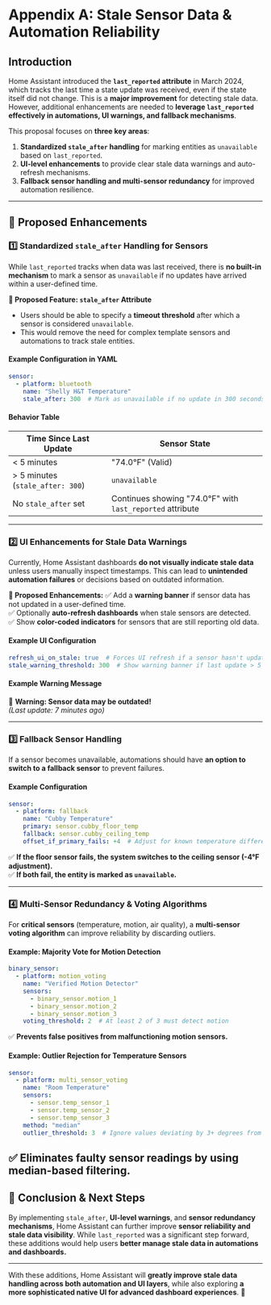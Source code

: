 # Appendix A: Stale Sensor Data & Automation Reliability 

## **Introduction**
Home Assistant introduced the **`last_reported` attribute** in March 2024, which tracks the last time a state update was received, even if the state itself did not change. This is a **major improvement** for detecting stale data. However, additional enhancements are needed to **leverage `last_reported` effectively in automations, UI warnings, and fallback mechanisms**.

This proposal focuses on **three key areas**:
1. **Standardized `stale_after` handling** for marking entities as `unavailable` based on `last_reported`.
2. **UI-level enhancements** to provide clear stale data warnings and auto-refresh mechanisms.
3. **Fallback sensor handling and multi-sensor redundancy** for improved automation resilience.

---

## **🚀 Proposed Enhancements**
### **1️⃣ Standardized `stale_after` Handling for Sensors**
While `last_reported` tracks when data was last received, there is **no built-in mechanism** to mark a sensor as `unavailable` if no updates have arrived within a user-defined time.

**🔹 Proposed Feature: `stale_after` Attribute**
- Users should be able to specify a **timeout threshold** after which a sensor is considered `unavailable`.
- This would remove the need for complex template sensors and automations to track stale entities.

#### **Example Configuration in YAML**
```yaml
sensor:
  - platform: bluetooth
    name: "Shelly H&T Temperature"
    stale_after: 300  # Mark as unavailable if no update in 300 seconds (5 minutes)
```

#### **Behavior Table**
| Time Since Last Update | Sensor State |
|-----------------------|-------------|
| < 5 minutes          | "74.0°F" (Valid) |
| > 5 minutes (`stale_after: 300`) | `unavailable` |
| No `stale_after` set | Continues showing "74.0°F" with `last_reported` attribute |

---

### **2️⃣ UI Enhancements for Stale Data Warnings**
Currently, Home Assistant dashboards **do not visually indicate stale data** unless users manually inspect timestamps. This can lead to **unintended automation failures** or decisions based on outdated information.

**🔹 Proposed Enhancements:**
✅ Add a **warning banner** if sensor data has not updated in a user-defined time.  
✅ Optionally **auto-refresh dashboards** when stale sensors are detected.  
✅ Show **color-coded indicators** for sensors that are still reporting old data.

#### **Example UI Configuration**
```yaml
refresh_ui_on_stale: true  # Forces UI refresh if a sensor hasn't updated
stale_warning_threshold: 300  # Show warning banner if last update > 5 min
```

#### **Example Warning Message**
🚨 **Warning: Sensor data may be outdated!**  
_(Last update: 7 minutes ago)_

---

### **3️⃣ Fallback Sensor Handling**
If a sensor becomes unavailable, automations should have **an option to switch to a fallback sensor** to prevent failures.

#### **Example Configuration**
```yaml
sensor:
  - platform: fallback
    name: "Cubby Temperature"
    primary: sensor.cubby_floor_temp
    fallback: sensor.cubby_ceiling_temp
    offset_if_primary_fails: +4  # Adjust for known temperature difference
```

✅ **If the floor sensor fails, the system switches to the ceiling sensor (-4°F adjustment).**  
✅ **If both fail, the entity is marked as `unavailable`.**

---

### **4️⃣ Multi-Sensor Redundancy & Voting Algorithms**
For **critical sensors** (temperature, motion, air quality), a **multi-sensor voting algorithm** can improve reliability by discarding outliers.

#### **Example: Majority Vote for Motion Detection**
```yaml
binary_sensor:
  - platform: motion_voting
    name: "Verified Motion Detector"
    sensors:
      - binary_sensor.motion_1
      - binary_sensor.motion_2
      - binary_sensor.motion_3
    voting_threshold: 2  # At least 2 of 3 must detect motion
```

✅ **Prevents false positives from malfunctioning motion sensors.**

#### **Example: Outlier Rejection for Temperature Sensors**
```yaml
sensor:
  - platform: multi_sensor_voting
    name: "Room Temperature"
    sensors:
      - sensor.temp_sensor_1
      - sensor.temp_sensor_2
      - sensor.temp_sensor_3
    method: "median"
    outlier_threshold: 3  # Ignore values deviating by 3+ degrees from median
```

✅ **Eliminates faulty sensor readings by using median-based filtering.**
---

## **🚀 Conclusion & Next Steps**
By implementing `stale_after`, **UI-level warnings**, and **sensor redundancy mechanisms**, Home Assistant can further improve **sensor reliability and stale data visibility**. While `last_reported` was a significant step forward, these additions would help users **better manage stale data in automations and dashboards.**

---

With these additions, Home Assistant will **greatly improve stale data handling across both automation and UI layers**, while also exploring **a more sophisticated native UI for advanced dashboard experiences**. 🚀

